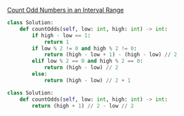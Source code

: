[Count Odd Numbers in an Interval Range](https://leetcode.com/problems/count-odd-numbers-in-an-interval-range)
```Python
class Solution:
    def countOdds(self, low: int, high: int) -> int:
        if high - low == 1:
            return 1
        if low % 2 != 0 and high % 2 != 0:
            return (high - low + 1) - (high - low) // 2
        elif low % 2 == 0 and high % 2 == 0:
            return (high - low) // 2
        else:
            return (high - low) // 2 + 1
```

```Python
class Solution:
    def countOdds(self, low: int, high: int) -> int:
        return (high + 1) // 2 - low // 2
```